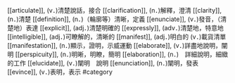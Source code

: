 [[articulate]], (v．)清楚說話，接合 
[[clarification]], (n．)解釋，澄清 
[[clarity]], (n．)清楚 
[[definition]], (n．)（輪廓等）清晰，定義 
[[enunciate]], (v．)發音，（清楚地）表達 
[[explicit]], (adj．)清楚明確的 
[[expressly]], (adv．)清楚地，特意地 
[[intelligible]], (adj．)可瞭解的，清晰的 
[[manifest]], (adj．)明白的 (v．)載貨清單 
[[manifestation]], (n．)顯示，證明，示威運動 
[[elaborate]], (v．)詳盡地說明，闡明 
[[perspicuity]], (n．)明晰，明瞭，簡明 
[[elaboration]], (n．)　詳細說明，細緻的工作 
[[elucidate]], (v．)闡明　說明 
[[enunciation]], (n．)闡明，發表 
[[evince]], (v．)表明，表示 
#category
